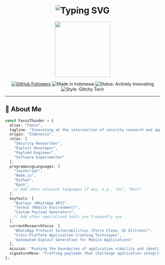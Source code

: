 <h1 align="center">
  <img src="https://readme-typing-svg.demolab.com?font=Fira+Code&size=25&duration=3000&pause=800&center=true&vCenter=true&width=500&height=40&lines=FanzxThunder;Bug+Bounty+Hunter+%7C+Payload+Engineer;WhatsApp+Security+Researcher;Application+Exploitation+Specialist" alt="Typing SVG" />
</h1>

<p align="center">
  <img src="https://media.giphy.com/media/du3J3cXyzhj75IOgvA/giphy.gif" width="180px" />
</p>

<p align="center">
  <a href="https://github.com/fanzxnothuman"><img src="https://img.shields.io/github/followers/fanzxnothuman?label=Follow&style=social" alt="GitHub Followers" /></a>
  <img src="https://img.shields.io/badge/Made%20in-Indonesia-red.svg" alt="Made in Indonesia" />
  <img src="https://img.shields.io/badge/Status-Actively%20Innovating-yellow.svg" alt="Status: Actively Innovating" />
  <img src="https://img.shields.io/badge/Style-Glitchy%20Tech%20%E2%9A%A1-blueviolet.svg" alt="Style: Glitchy Tech" />
</p>

---

## 🧬 About Me

```ts
const FanzxThunder = {
  alias: "Fanzx",
  tagline: "Innovating at the intersection of security research and application resilience.",
  origin: "Indonesia",
  roles: [
    "Security Researcher",
    "Exploit Developer",
    "Payload Engineer",
    "Software Experimenter"
  ],
  programmingLanguages: [
    "JavaScript",
    "Node.js",
    "Python",
    "Bash",
    // Add other relevant languages if any, e.g., "Go", "Rust"
  ],
  keyTools: [
    "Baileys (WhatsApp API)",
    "Termux (Mobile Environment)",
    "Custom Payload Generators",
    // Add other specialized tools you frequently use
  ],
  currentResearchFocus: [
    "WhatsApp Protocol Vulnerabilities (Force Close, UI Glitches)",
    "Cross-Platform Application Crashing Techniques",
    "Automated Exploit Generation for Mobile Applications"
  ],
  mission: "Pushing the boundaries of application stability and identifying critical vulnerabilities to enhance digital security.",
  signatureMove: "Crafting payloads that challenge application integrity 😈"
};
